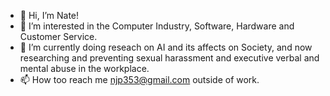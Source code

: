 - 👋 Hi, I’m Nate!
- 👀 I’m interested in the Computer Industry, Software, Hardware and Customer Service.
- 🌱 I’m currently doing reseach on AI and its affects on Society, and now researching and preventing sexual harassment and executive verbal and mental abuse in the workplace.
- 📫 How too reach me njp353@gmail.com outside of work.
